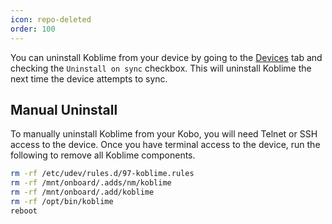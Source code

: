 ```yaml
---
icon: repo-deleted
order: 100
---
```


You can uninstall Koblime from your device by going to the [Devices](https://kobli.me/devices) tab and checking the `Uninstall on sync` checkbox. This will uninstall Koblime the next time the device attempts to sync.

## Manual Uninstall

To manually uninstall Koblime from your Kobo, you will need Telnet or SSH access to the device. Once you have terminal access to the device, run the following to remove all Koblime components.

```bash
rm -rf /etc/udev/rules.d/97-koblime.rules
rm -rf /mnt/onboard/.adds/nm/koblime
rm -rf /mnt/onboard/.add/koblime
rm -rf /opt/bin/koblime
reboot
```

